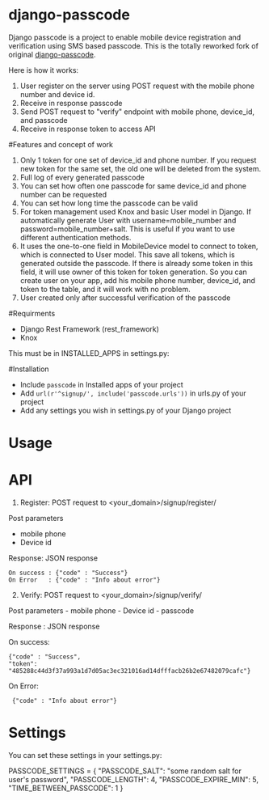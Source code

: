 # django-passcode
Django passcode is a project to enable mobile device registration and verification using SMS based passcode. 
This is the totally reworked fork of original [django-passcode](https://github.com/sgurminder/django-passcode).

Here is how it works:
1. User register on the server using POST request with the mobile phone number and device id.
2. Receive in response passcode
2. Send POST request to "verify" endpoint with mobile phone, device_id, and passcode
4. Receive in response token to access API

#Features and concept of work

1. Only 1 token for one set of device_id and phone number. If you request new token for the same set, the old one will be deleted from the system.
2. Full log of every generated passcode
3. You can set how often one passcode for same device_id and phone number can be requested
4. You can set how long time the passcode can be valid
5. For token management used Knox and basic User model in Django. If automatically generate User with username=mobile_number and password=mobile_number+salt. This is useful if you want to use different authentication methods.
6. It uses the one-to-one field in MobileDevice model to connect to token, which is connected to User model. This save all tokens, which is generated outside the passcode. If there is already some token in this field, it will use owner of this token for token generation.  So you can create user on your app, add his mobile phone number, device_id, and token to the table, and it will work with no problem.
7. User created only after successful verification of the passcode

#Requirments
  - Django Rest Framework (rest_framework)
  - Knox
  
This must be in INSTALLED_APPS in settings.py:


#Installation

  - Include ``` passcode ``` in Installed apps of your project
  - Add  ``` url(r'^signup/', include('passcode.urls')) ``` in urls.py of your project
  - Add any settings you wish in settings.py of your Django project


# Usage

API
===

1. Register: POST request to <your_domain>/signup/register/

Post parameters
   - mobile phone
   - Device id

Response: JSON response 
```  
On success : {"code" : "Success"} 
On Error   : {"code" : "Info about error"} 
 ```
 
2. Verify: POST request to <your_domain>/signup/verify/

Post parameters
     - mobile phone
     - Device id
     - passcode

Response : JSON response

On success: 
```  
{"code" : "Success", 
"token": "485288c44d3f37a993a1d7d05ac3ec321016ad14dfffacb26b2e67482079cafc"} 
```  
On Error:
 ```
  {"code" : "Info about error"} 
 ```
 
 Settings
 ===
 You can set these settings in your settings.py:
 
 PASSCODE_SETTINGS = {
     "PASSCODE_SALT": "some random salt for user's password",
     "PASSCODE_LENGTH": 4,
     "PASSCODE_EXPIRE_MIN": 5,
     "TIME_BETWEEN_PASSCODE": 1
     }
